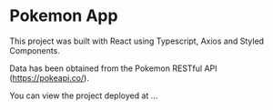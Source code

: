 # Pokemon App

This project was built with React using Typescript, Axios and Styled Components. 

Data has been obtained from the Pokemon RESTful API (https://pokeapi.co/).

You can view the project deployed at ...

